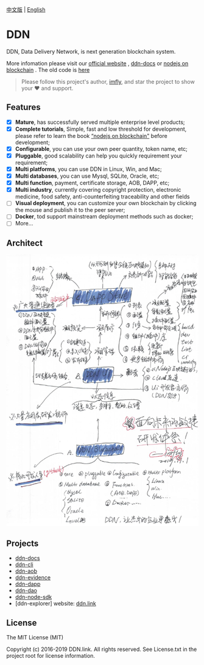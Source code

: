 [中文版](./README-zh-CN.md) | [English](./README.md)

# DDN

DDN, Data Delivery Network, is next generation blockchain system.

More infomation please visit our [official website](https://www.ddn.link) , [ddn-docs](https://github.com/ddnlink/ddn-docs) or [nodejs on blockchain](https://github.com/imfly/bitcoin-on-nodejs) . The old code is [here](https://github.com/ebookcoin/ebookcoin)

> Please follow this project's author, [imfly](https://github.com/imfly), and star the project to show your ❤️ and support.

## Features

- [x] **Mature**, has successfully served multiple enterprise level products;
- [x] **Complete tutorials**, Simple, fast and low threshold for development, please refer to learn the book [“nodejs on blockchain"](https://github.com/imfly/bitcoin-on-nodejs) before development;
- [x] **Configurable**, you can use your own peer quantity, token name, etc;
- [x] **Pluggable**, good scalability can help you quickly requirement your requirement;
- [x] **Multi platforms**, you can use DDN in Linux, Win, and Mac;
- [x] **Multi databases**, you can use Mysql, SQLite, Oracle, etc;
- [x] **Multi function**, payment, certificate storage, AOB, DAPP, etc;
- [x] **Multi industry**, currently covering copyright protection, electronic medicine, food safety, anti-counterfeiting traceability and other fields
- [ ] **Visual deployment**, you can customize your own blockchain by clicking the mouse and publish it to the peer server;
- [ ] **Docker**, tod support mainstream deployment methods such as docker;
- [ ] More...

## Architect

![](./doc/architect.jpg)

## Projects

- [ddn-docs](https://github.com/ddnlink/ddn-docs)
- [ddn-cli](https://github.com/ddnlink/ddn-cli)
- [ddn-aob](./packages/ddn-aob)
- [ddn-evidence](./packages/ddn-evidence)
- [ddn-dapp](./packages/ddn-dapp)
- [ddn-dao](./packages/ddn-dao)
- [ddn-node-sdk](./packages/ddn-node-sdk)
- [ddn-explorer] website: [ddn.link](http://mainnet.ddn.link)

## License

The MIT License (MIT)

Copyright (c) 2016-2019 DDN.link. All rights reserved. See License.txt in the project root for license information.
